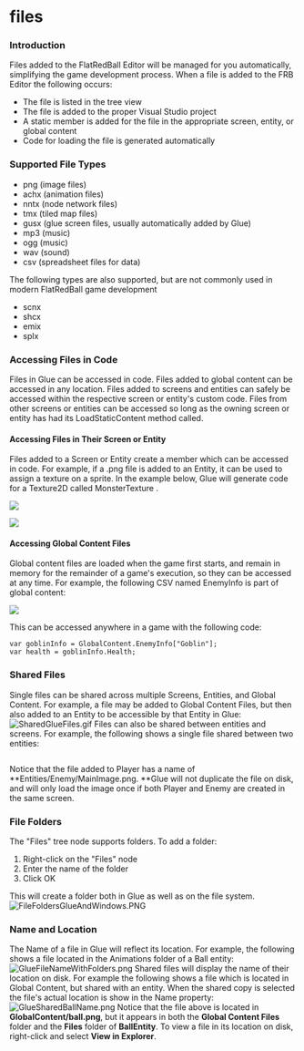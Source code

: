 # files

### Introduction

Files added to the FlatRedBall Editor will be managed for you automatically, simplifying the game development process. When a file is added to the FRB Editor the following occurs:

* The file is listed in the tree view
* The file is added to the proper Visual Studio project
* A static member is added for the file in the appropriate screen, entity, or global content
* Code for loading the file is generated automatically

### Supported File Types

* png (image files)
* achx (animation files)
* nntx (node network files)
* tmx (tiled map files)
* gusx (glue screen files, usually automatically added by Glue)
* mp3 (music)
* ogg (music)
* wav (sound)
* csv (spreadsheet files for data)

The following types are also supported, but  are not commonly used in modern FlatRedBall game development

* scnx
* shcx
* emix
* splx

### Accessing Files in Code

Files in Glue can be accessed in code. Files added to global content can be accessed in any location. Files added to screens and entities can safely be accessed within the respective screen or entity's custom code. Files from other screens or entities can be accessed so long as the owning screen or entity has had its LoadStaticContent method called.

#### Accessing Files in Their Screen or Entity

Files added to a Screen or Entity create a member which can be accessed in code. For example, if a .png file is added to an Entity, it can be used to assign a texture on a sprite. In the example below, Glue will generate code for a Texture2D  called MonsterTexture .

![](../../../../media/2016-12-img_5862826fb04fe.png)

![](../../../../media/2016-12-img_586282b3a3374.png)

#### Accessing Global Content Files

Global content files are loaded when the game first starts, and remain in memory for the remainder of a game's execution, so they can be accessed at any time. For example, the following CSV named EnemyInfo is part of global content:

![](../../../../media/2016-07-img_5788253c028d8.png)

This can be accessed anywhere in a game with the following code:

```lang:c#
var goblinInfo = GlobalContent.EnemyInfo["Goblin"];
var health = goblinInfo.Health;
```

### Shared Files

Single files can be shared across multiple Screens, Entities, and Global Content. For example, a file may be added to Global Content Files, but then also added to an Entity to be accessible by that Entity in Glue: ![SharedGlueFiles.gif](../../../../media/migrated_media-SharedGlueFiles.gif) Files can also be shared between entities and screens. For example, the following shows a single file shared between two entities: 

<figure><img src="../../../../media/2016-02-2019-05-27_06-48-58.gif" alt=""><figcaption></figcaption></figure>

 Notice that the file added to Player has a name of \*\*Entities/Enemy/MainImage.png. \*\*Glue will not duplicate the file on disk, and will only load the image once if both Player and Enemy are created in the same screen.

### File Folders

The "Files" tree node supports folders. To add a folder:

1. Right-click on the "Files" node
2. Enter the name of the folder
3. Click OK

This will create a folder both in Glue as well as on the file system. ![FileFoldersGlueAndWindows.PNG](../../../../media/migrated_media-FileFoldersGlueAndWindows.PNG)

### Name and Location

The Name of a file in Glue will reflect its location. For example, the following shows a file located in the Animations folder of a Ball entity: ![GlueFileNameWithFolders.png](../../../../media/migrated_media-GlueFileNameWithFolders.png) Shared files will display the name of their location on disk. For example the following shows a file which is located in Global Content, but shared with an entity. When the shared copy is selected the file's actual location is show in the Name property: ![GlueSharedBallName.png](../../../../media/migrated_media-GlueSharedBallName.png) Notice that the file above is located in **GlobalContent/ball.png**, but it appears in both the **Global Content Files** folder and the **Files** folder of **BallEntity**. To view a file in its location on disk, right-click and select **View in Explorer**. 

<figure><img src="../../../../media/2016-02-2019-05-02_06-48-09.gif" alt=""><figcaption></figcaption></figure>



